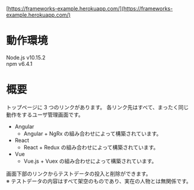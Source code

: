 [https://frameworks-example.herokuapp.com/](https://frameworks-example.herokuapp.com/)

# 動作環境

Node.js v10.15.2  
npm v6.4.1  

# 概要

トップページに 3 つのリンクがあります。
各リンク先はすべて、まったく同じ動作をするユーザ管理画面です。

- Angular
  - Angular + NgRx の組み合わせによって構築されています。
- React
  - React + Redux の組み合わせによって構築されています。
- Vue
  - Vue.js + Vuex の組み合わせによって構築されています。

画面下部のリンクからテストデータの投入と削除ができます。  
※ テストデータの内容はすべて架空のものであり、実在の人物とは無関係です。  
